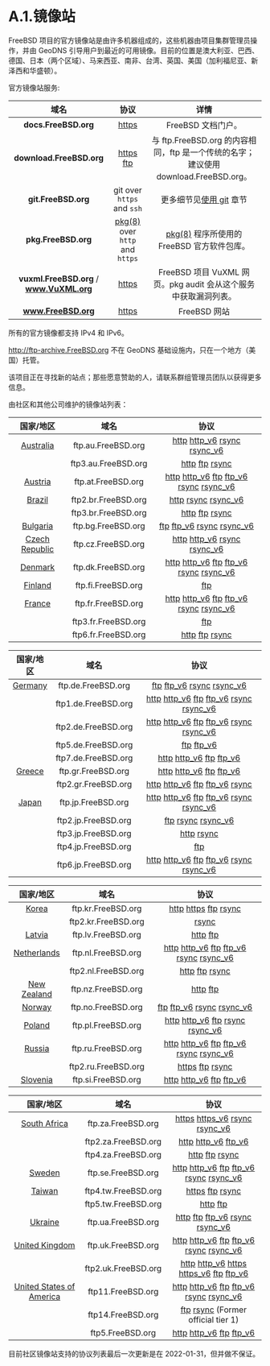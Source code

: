 # A.1.镜像站

FreeBSD 项目的官方镜像站是由许多机器组成的，这些机器由项目集群管理员操作，并由 GeoDNS 引导用户到最近的可用镜像。目前的位置是澳大利亚、巴西、德国、日本（两个区域）、马来西亚、南非、台湾、英国、美国（加利福尼亚、新泽西和华盛顿）。

官方镜像站服务:

|                    域名                    |                                                 协议                                                  |                                                       详情                                                        |
| :----------------------------------------: | :---------------------------------------------------------------------------------------------------: | :---------------------------------------------------------------------------------------------------------------: |
|          **docs.FreeBSD.org**              |                                  [https](https://docs.freebsd.org/)                                   |                                                 FreeBSD 文档门户。                                                |
|          **download.FreeBSD.org**          |         [https](https://download.freebsd.org/) [ftp](ftp://download.freebsd.org/pub/FreeBSD/)         |               与 ftp.FreeBSD.org 的内容相同，ftp 是一个传统的名字；建议使用 download.FreeBSD.org。                |
|            **git.FreeBSD.org**             |                                      git over `https` and `ssh`                                       |                更多细节见[使用 git](https://docs.freebsd.org/en/books/handbook/mirrors/#git) 章节                 |
|            **pkg.FreeBSD.org**             | [pkg(8)](https://www.freebsd.org/cgi/man.cgi?query=pkg&sektion=8&format=html) over `http` and `https` | [pkg(8)](https://www.freebsd.org/cgi/man.cgi?query=pkg&sektion=8&format=html) 程序所使用的 FreeBSD 官方软件包库。 |
| **vuxml.FreeBSD.org** / **www.VuXML.org**  |                                    [https](https://www.vuxml.org/)                                    |                          FreeBSD 项目 VuXML 网页。pkg audit 会从这个服务中获取漏洞列表。                          |
|           **www.FreeBSD.org**              |                                   [https](https://www.freebsd.org/)                                   |                                                   FreeBSD 网站                                                    |

所有的官方镜像都支持 IPv4 和 IPv6。

<http://ftp-archive.FreeBSD.org> 不在 GeoDNS 基础设施内，只在一个地方（美国）托管。

该项目正在寻找新的站点；那些愿意赞助的人，请联系群组管理员团队以获得更多信息。

由社区和其他公司维护的镜像站列表：

|                     **国家/地区**                     |      **域名**       |                                                                                                                                              **协议**                                                                                                                                              |
| :---------------------------------------------------: | :-----------------: | :------------------------------------------------------------------------------------------------------------------------------------------------------------------------------------------------------------------------------------------------------------------------------------------------: |
|        [Australia](hostmaster@au.FreeBSD.org)         | ftp.au.FreeBSD.org  |                                                             [http](http://ftp.au.freebsd.org/pub/FreeBSD) [http_v6](http://ftp.au.freebsd.org/pub/FreeBSD) [rsync](rsync://ftp.au.FreeBSD.org) [rsync_v6](rsync://ftp.au.FreeBSD.org)                                                              |
|                                                       | ftp3.au.FreeBSD.org |                                                                                  [http](http://ftp3.au.freebsd.org/pub/FreeBSD) [ftp](ftp://ftp3.au.freebsd.org/pub/FreeBSD) [rsync](rsync://ftp3.au.FreeBSD.org)                                                                                  |
|         [Austria](hostmaster@at.FreeBSD.org)          | ftp.at.FreeBSD.org  | [http](http://ftp.at.freebsd.org/pub/FreeBSD/) [http_v6](http://ftp.at.freebsd.org/pub/FreeBSD/) [ftp](ftp://ftp.at.freebsd.org/pub/FreeBSD/) [ftp_v6](ftp://ftp.at.freebsd.org/pub/FreeBSD/) [rsync](rsync://ftp.at.FreeBSD.org/pub/FreeBSD/) [rsync_v6](rsync://ftp.at.FreeBSD.org/pub/FreeBSD/) |
|          [Brazil](hostmaster@br.FreeBSD.org)          | ftp2.br.FreeBSD.org |                                                                                      [http](http://ftp2.br.freebsd.org/FreeBSD) [rsync](rsync://ftp2.br.FreeBSD.org) [rsync_v6](rsync://ftp2.br.FreeBSD.org)                                                                                       |
|                                                       | ftp3.br.FreeBSD.org |                                                                                  [http](http://ftp3.br.freebsd.org/pub/FreeBSD) [ftp](ftp://ftp3.br.freebsd.org/pub/FreeBSD) [rsync](rsync://ftp3.br.FreeBSD.org)                                                                                  |
|            [Bulgaria](mirror@telepoint.bg)            | ftp.bg.FreeBSD.org  |                                                               [ftp](ftp://ftp.bg.freebsd.org/pub/FreeBSD) [ftp_v6](ftp://ftp.bg.freebsd.org/pub/FreeBSD) [rsync](rsync://ftp.bg.FreeBSD.org) [rsync_v6](rsync://ftp.bg.FreeBSD.org)                                                                |
|      [Czech Republic](hostmaster@cz.FreeBSD.org)      | ftp.cz.FreeBSD.org  |                                                             [http](http://ftp.cz.freebsd.org/pub/FreeBSD) [http_v6](http://ftp.cz.freebsd.org/pub/FreeBSD) [rsync](rsync://ftp.cz.FreeBSD.org) [rsync_v6](rsync://ftp.cz.FreeBSD.org)                                                              |
|              [Denmark](staff@dotsrc.org)              | ftp.dk.FreeBSD.org  |             [http](http://ftp.dk.freebsd.org/FreeBSD/) [http_v6](http://ftp.dk.freebsd.org/FreeBSD/) [ftp](ftp://ftp.dk.freebsd.org/FreeBSD/) [ftp_v6](ftp://ftp.dk.freebsd.org/FreeBSD/) [rsync](rsync://ftp.dk.FreeBSD.org/FreeBSD/) [rsync_v6](rsync://ftp.dk.FreeBSD.org/FreeBSD/)             |
|         [Finland](hostmaster@fi.FreeBSD.org)          | ftp.fi.FreeBSD.org  |                                                                                                                            [ftp](ftp://ftp.fi.freebsd.org/pub/FreeBSD)                                                                                                                             |
|          [France](hostmaster@fr.FreeBSD.org)          | ftp.fr.FreeBSD.org  |                [http](http://ftp.fr.freebsd.org/pub/FreeBSD) [http_v6](http://ftp.fr.freebsd.org/pub/FreeBSD) [ftp](ftp://ftp.fr.freebsd.org/pub/FreeBSD) [ftp_v6](ftp://ftp.fr.freebsd.org/pub/FreeBSD) [rsync](rsync://ftp.fr.FreeBSD.org) [rsync_v6](rsync://ftp.fr.FreeBSD.org)                |
|                                                       | ftp3.fr.FreeBSD.org |                                                                                                                            [ftp](ftp://ftp3.fr.freebsd.org/pub/FreeBSD)                                                                                                                            |
|                                                       | ftp6.fr.FreeBSD.org |                                                                                  [http](http://ftp6.fr.freebsd.org/pub/FreeBSD) [ftp](ftp://ftp6.fr.freebsd.org/pub/FreeBSD) [rsync](rsync://ftp6.fr.FreeBSD.org)                                                                                  |

|                     **国家/地区**                     |      **域名**       |                                                                                                                                              **协议**                                                                                                                                              |
| :---------------------------------------------------: | :-----------------: | :------------------------------------------------------------------------------------------------------------------------------------------------------------------------------------------------------------------------------------------------------------------------------------------------: |
|         [Germany](de-bsd-hubs@de.FreeBSD.org)         | ftp.de.FreeBSD.org  |                                                               [ftp](ftp://ftp.de.freebsd.org/pub/FreeBSD) [ftp_v6](ftp://ftp.de.freebsd.org/pub/FreeBSD) [rsync](rsync://ftp.de.FreeBSD.org) [rsync_v6](rsync://ftp.de.FreeBSD.org)                                                                |
|                                                       | ftp1.de.FreeBSD.org |             [http](http://ftp1.de.freebsd.org/pub/FreeBSD) [http_v6](http://ftp1.de.freebsd.org/pub/FreeBSD) [ftp](ftp://ftp1.de.freebsd.org/pub/FreeBSD) [ftp_v6](ftp://ftp1.de.freebsd.org/pub/FreeBSD) [rsync](rsync://ftp1.de.FreeBSD.org) [rsync_v6](rsync://ftp1.de.FreeBSD.org)             |
|                                                       | ftp2.de.FreeBSD.org |             [http](http://ftp2.de.freebsd.org/pub/FreeBSD) [http_v6](http://ftp2.de.freebsd.org/pub/FreeBSD) [ftp](ftp://ftp2.de.freebsd.org/pub/FreeBSD) [ftp_v6](ftp://ftp2.de.freebsd.org/pub/FreeBSD) [rsync](rsync://ftp2.de.FreeBSD.org) [rsync_v6](rsync://ftp2.de.FreeBSD.org)             |
|                                                       | ftp5.de.FreeBSD.org |                                                                                                    [ftp](ftp://ftp5.de.freebsd.org/pub/FreeBSD) [ftp_v6](ftp://ftp5.de.freebsd.org/pub/FreeBSD)                                                                                                    |
|                                                       | ftp7.de.FreeBSD.org |                                                   [http](http://ftp7.de.freebsd.org/pub/FreeBSD) [http_v6](http://ftp7.de.freebsd.org/pub/FreeBSD) [ftp](ftp://ftp7.de.freebsd.org/pub/FreeBSD) [ftp_v6](ftp://ftp7.de.freebsd.org/pub/FreeBSD)                                                    |
|          [Greece](hostmaster@gr.FreeBSD.org)          | ftp.gr.FreeBSD.org  |                                                     [http](http://ftp.gr.freebsd.org/pub/FreeBSD) [http_v6](http://ftp.gr.freebsd.org/pub/FreeBSD) [ftp](ftp://ftp.gr.freebsd.org/pub/FreeBSD) [ftp_v6](ftp://ftp.gr.freebsd.org/pub/FreeBSD)                                                      |
|                                                       | ftp2.gr.FreeBSD.org |                                 [http](http://ftp2.gr.freebsd.org/pub/FreeBSD) [http_v6](http://ftp2.gr.freebsd.org/pub/FreeBSD) [ftp](ftp://ftp2.gr.freebsd.org/pub/FreeBSD) [ftp_v6](ftp://ftp2.gr.freebsd.org/pub/FreeBSD) [rsync](rsync://ftp2.gr.FreeBSD.org)                                 |
|          [Japan](hostmaster@jp.FreeBSD.org)           | ftp.jp.FreeBSD.org  |                [http](http://ftp.jp.freebsd.org/pub/FreeBSD) [http_v6](http://ftp.jp.freebsd.org/pub/FreeBSD) [ftp](ftp://ftp.jp.freebsd.org/pub/FreeBSD) [ftp_v6](ftp://ftp.jp.freebsd.org/pub/FreeBSD) [rsync](rsync://ftp.jp.FreeBSD.org) [rsync_v6](rsync://ftp.jp.FreeBSD.org)                |
|                                                       | ftp2.jp.FreeBSD.org |                                                                                     [ftp](ftp://ftp2.jp.freebsd.org/pub/FreeBSD) [rsync](rsync://ftp2.jp.FreeBSD.org) [rsync_v6](rsync://ftp2.jp.FreeBSD.org)                                                                                      |
|                                                       | ftp3.jp.FreeBSD.org |                                                                                                        [http](http://ftp3.jp.freebsd.org/pub/FreeBSD) [rsync](rsync://ftp3.jp.FreeBSD.org)                                                                                                         |
|                                                       | ftp4.jp.FreeBSD.org |                                                                                                                            [ftp](ftp://ftp4.jp.freebsd.org/pub/FreeBSD)                                                                                                                            |
|                                                       | ftp6.jp.FreeBSD.org |             [http](http://ftp6.jp.freebsd.org/pub/FreeBSD) [http_v6](http://ftp6.jp.freebsd.org/pub/FreeBSD) [ftp](ftp://ftp6.jp.freebsd.org/pub/FreeBSD) [ftp_v6](ftp://ftp6.jp.freebsd.org/pub/FreeBSD) [rsync](rsync://ftp6.jp.FreeBSD.org) [rsync_v6](rsync://ftp6.jp.FreeBSD.org)             |

|                     **国家/地区**                     |      **域名**       |                                                                                                                                              **协议**                                                                                                                                              |
| :---------------------------------------------------: | :-----------------: | :------------------------------------------------------------------------------------------------------------------------------------------------------------------------------------------------------------------------------------------------------------------------------------------------: |
|          [Korea](hostmaster@kr.FreeBSD.org)           | ftp.kr.FreeBSD.org  |                                                           [http](http://ftp.kr.freebsd.org/pub/FreeBSD) [https](https://ftp.kr.freebsd.org/pub/FreeBSD) [ftp](ftp://ftp.kr.freebsd.org/pub/FreeBSD) [rsync](rsync://ftp.kr.FreeBSD.org)                                                            |
|                                                       | ftp2.kr.FreeBSD.org |                                                                                                                                [rsync](rsync://ftp2.kr.FreeBSD.org)                                                                                                                                |
|          [Latvia](hostmaster@lv.FreeBSD.org)          | ftp.lv.FreeBSD.org  |                                                                                                     [ http](http://ftp.lv.freebsd.org/pub/Freebsd) [ftp](ftp://ftp.lv.freebsd.org/pub/freebsd)                                                                                                     |
|       [Netherlands](hostmaster@nl.FreeBSD.org)        | ftp.nl.FreeBSD.org  |                [http](http://ftp.nl.freebsd.org/pub/FreeBSD) [http_v6](http://ftp.nl.freebsd.org/pub/FreeBSD) [ftp](ftp://ftp.nl.freebsd.org/pub/FreeBSD) [ftp_v6](ftp://ftp.nl.freebsd.org/pub/FreeBSD) [rsync](rsync://ftp.nl.FreeBSD.org) [rsync_v6](rsync://ftp.nl.FreeBSD.org)                |
|                                                       | ftp2.nl.FreeBSD.org |                                                                                  [http](http://ftp2.nl.freebsd.org/pub/FreeBSD) [ftp](ftp://ftp2.nl.freebsd.org/pub/FreeBSD) [rsync](rsync://ftp2.nl.FreeBSD.org)                                                                                  |
|       [New Zealand](hostmaster@nz.FreeBSD.org)        | ftp.nz.FreeBSD.org  |                                                                                                     [http](http://ftp.nz.freebsd.org/pub/FreeBSD) [ftp](ftp://ftp.nz.freebsd.org/pub/FreeBSD)                                                                                                      |
|          [Norway](hostmaster@no.FreeBSD.org)          | ftp.no.FreeBSD.org  |                                                               [ftp](ftp://ftp.no.freebsd.org/pub/FreeBSD) [ftp_v6](ftp://ftp.no.freebsd.org/pub/FreeBSD) [rsync](rsync://ftp.no.FreeBSD.org) [rsync_v6](rsync://ftp.no.FreeBSD.org)                                                                |
|          [Poland](hostmaster@pl.FreeBSD.org)          | ftp.pl.FreeBSD.org  |                                       [http](http://ftp.pl.freebsd.org/pub/FreeBSD) [http_v6](http://ftp.pl.freebsd.org/pub/FreeBSD) [ftp](ftp://ftp.pl.freebsd.org/pub/FreeBSD) [rsync](rsync://ftp.pl.FreeBSD.org) [rsync_v6](rsync://ftp.pl.FreeBSD.org)                                        |
|          [Russia](hostmaster@ru.FreeBSD.org)          | ftp.ru.FreeBSD.org  |                [http](http://ftp.ru.freebsd.org/pub/FreeBSD) [http_v6](http://ftp.ru.freebsd.org/pub/FreeBSD) [ftp](ftp://ftp.ru.freebsd.org/pub/FreeBSD) [ftp_v6](ftp://ftp.ru.freebsd.org/pub/FreeBSD) [rsync](rsync://ftp.ru.FreeBSD.org) [rsync_v6](rsync://ftp.ru.FreeBSD.org)                |
|                                                       | ftp2.ru.FreeBSD.org |                                                                                 [https](https://ftp2.ru.freebsd.org/pub/FreeBSD) [ftp](ftp://ftp2.ru.freebsd.org/pub/FreeBSD) [rsync](rsync://ftp2.ru.FreeBSD.org)                                                                                 |
|         [Slovenia](hostmaster@si.FreeBSD.org)         | ftp.si.FreeBSD.org  |                                                     [http](http://ftp.si.freebsd.org/pub/FreeBSD) [http_v6](http://ftp.si.freebsd.org/pub/FreeBSD) [ftp](ftp://ftp.si.freebsd.org/pub/FreeBSD) [ftp_v6](ftp://ftp.si.freebsd.org/pub/FreeBSD)                                                      |

|                     **国家/地区**                     |      **域名**       |                                                                                                                                              **协议**                                                                                                                                              |
| :---------------------------------------------------: | :-----------------: | :------------------------------------------------------------------------------------------------------------------------------------------------------------------------------------------------------------------------------------------------------------------------------------------------: |
|       [South Africa](hostmaster@za.FreeBSD.org)       | ftp.za.FreeBSD.org  |                                                           [https](https://ftp.za.freebsd.org/pub/FreeBSD) [https_v6](https://ftp.za.freebsd.org/pub/FreeBSD) [rsync](rsync://ftp.za.FreeBSD.org) [rsync_v6](rsync://ftp.za.FreeBSD.org)                                                            |
|                                                       | ftp2.za.FreeBSD.org |                                                                          [http](http://ftp2.za.freebsd.org/pub/FreeBSD) [http_v6](http://ftp2.za.freebsd.org/pub/FreeBSD) [ftp_v6](ftp://ftp2.za.freebsd.org/pub/FreeBSD)                                                                          |
|                                                       | ftp4.za.FreeBSD.org |                                                                                  [http](http://ftp4.za.freebsd.org/pub/FreeBSD) [ftp](ftp://ftp4.za.freebsd.org/pub/FreeBSD) [rsync](rsync://ftp4.za.FreeBSD.org)                                                                                  |
|          [Sweden](hostmaster@se.FreeBSD.org)          | ftp.se.FreeBSD.org  |                [http](http://ftp.se.freebsd.org/pub/FreeBSD) [http_v6](http://ftp.se.freebsd.org/pub/FreeBSD) [ftp](ftp://ftp.se.freebsd.org/pub/FreeBSD) [ftp_v6](ftp://ftp.se.freebsd.org/pub/FreeBSD) [rsync](rsync://ftp.se.FreeBSD.org) [rsync_v6](rsync://ftp.se.FreeBSD.org)                |
|          [Taiwan](hostmaster@se.FreeBSD.org)          | ftp4.tw.FreeBSD.org |                                                                                 [https](https://ftp4.tw.freebsd.org/pub/FreeBSD) [ftp](ftp://ftp4.tw.freebsd.org/pub/FreeBSD) [rsync](rsync://ftp4.tw.FreeBSD.org)                                                                                 |
|                                                       | ftp5.tw.FreeBSD.org |                                                                                                    [http](http://ftp5.tw.freebsd.org/pub/FreeBSD) [ftp](ftp://ftp5.tw.freebsd.org/pub/FreeBSD)                                                                                                     |
|         [Ukraine](hostmaster@ua.FreeBSD.org)          | ftp.ua.FreeBSD.org  |                                        [http](http://ftp.ua.freebsd.org/pub/FreeBSD) [ftp](ftp://ftp.ua.freebsd.org/pub/FreeBSD) [ftp_v6](ftp://ftp.ua.freebsd.org/pub/FreeBSD) [rsync](rsync://ftp.ua.FreeBSD.org) [rsync_v6](rsync://ftp.ua.FreeBSD.org)                                         |
|      [United Kingdom](hostmaster@uk.FreeBSD.org)      | ftp.uk.FreeBSD.org  |                [http](http://ftp.uk.freebsd.org/pub/FreeBSD) [http_v6](http://ftp.uk.freebsd.org/pub/FreeBSD) [ftp](ftp://ftp.uk.freebsd.org/pub/FreeBSD) [ftp_v6](ftp://ftp.uk.freebsd.org/pub/FreeBSD) [rsync](rsync://ftp.uk.FreeBSD.org) [rsync_v6](rsync://ftp.uk.FreeBSD.org)                |
|                                                       | ftp2.uk.FreeBSD.org | [http](http://ftp2.uk.freebsd.org/pub/FreeBSD) [http_v6](http://ftp2.uk.freebsd.org/pub/FreeBSD) [https](https://ftp2.uk.freebsd.org/pub/FreeBSD) [https_v6](https://ftp2.uk.freebsd.org/pub/FreeBSD) [ftp](ftp://ftp2.uk.freebsd.org/pub/FreeBSD) [ftp_v6](ftp://ftp2.uk.freebsd.org/pub/FreeBSD) |
| [United States of America](hostmaster@us.FreeBSD.org) |  ftp11.FreeBSD.org  |                   [http](http://ftp11.freebsd.org/pub/FreeBSD) [http_v6](http://ftp11.freebsd.org/pub/FreeBSD) [ftp](ftp://ftp11.freebsd.org/pub/FreeBSD) [ftp_v6](ftp://ftp11.freebsd.org/pub/FreeBSD) [rsync](rsync://ftp11.FreeBSD.org) [rsync_v6](rsync://ftp11.FreeBSD.org)                   |
|                                                       |  ftp14.FreeBSD.org  |                                                                                               [ftp](ftp://ftp14.freebsd.org/pub/FreeBSD) [rsync](rsync://ftp14.FreeBSD.org) (Former official tier 1)                                                                                               |
|                                                       |  ftp5.FreeBSD.org   |                                                         [http](http://ftp5.freebsd.org/pub/FreeBSD) [http_v6](http://ftp5.freebsd.org/pub/FreeBSD) [ftp](ftp://ftp5.freebsd.org/pub/FreeBSD) [ftp_v6](ftp://ftp5.freebsd.org/pub/FreeBSD)                                                          |

目前社区镜像站支持的协议列表最后一次更新是在 2022-01-31，但并做不保证。


